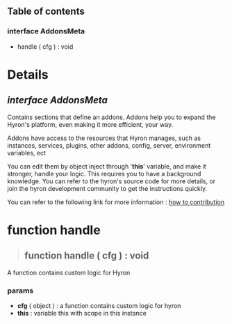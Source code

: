 ## **Table of contents**

### interface **AddonsMeta**

- handle ( cfg ) : void

# **Details**

## *interface **AddonsMeta***

Contains sections that define an addons. Addons help you to expand the Hyron's platform, even making it more efficient, your way.

Addons have access to the resources that Hyron manages, such as instances, services, plugins, other addons, config, server, environment variables, ect

You can edit them by object inject through '**this**' variable, and make it stronger, handle your logic. This requires you to have a background knowledge.
You can refer to the hyron's source code for more details, or join the hyron development community to get the instructions quickly.

You can refer to the following link for more information : [how to contribution](../contribution.md)

# function handle

> ## function **handle** ( cfg ) : void

A function contains custom logic for Hyron

### **params**

- **cfg** ( object ) : a function contains custom logic for hyron
- **this** : variable this with scope in this instance